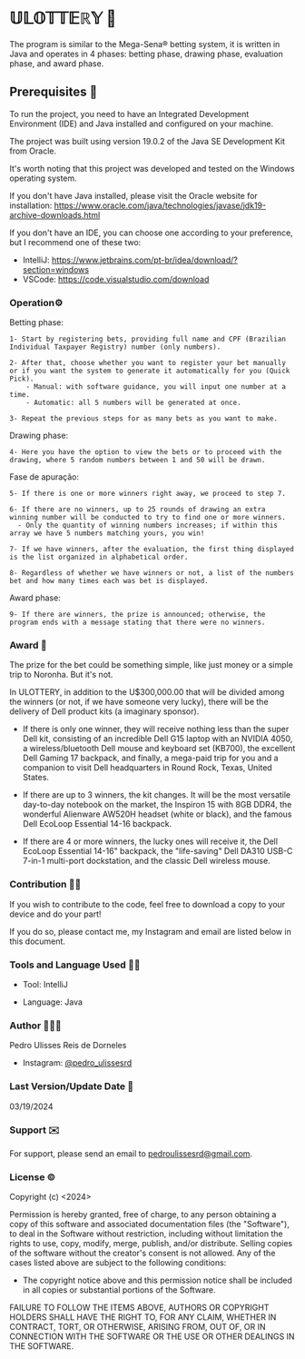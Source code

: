 # 𝕌𝕃𝕆𝕋𝕋𝔼ℝ𝕐 🎰

The program is similar to the Mega-Sena® betting system, it is written in Java and operates in 4 phases: betting phase, drawing phase, evaluation phase, and award phase.

## Prerequisites 🔧

To run the project, you need to have an Integrated Development Environment (IDE) and Java installed and configured on your machine.

The project was built using version 19.0.2 of the Java SE Development Kit from Oracle.

It's worth noting that this project was developed and tested on the Windows operating system.

If you don't have Java installed, please visit the Oracle website for installation:
https://www.oracle.com/java/technologies/javase/jdk19-archive-downloads.html

If you don't have an IDE, you can choose one according to your preference, but I recommend one of these two:
- IntelliJ: https://www.jetbrains.com/pt-br/idea/download/?section=windows
- VSCode: https://code.visualstudio.com/download

### Operation⚙️

Betting phase:

    1- Start by registering bets, providing full name and CPF (Brazilian Individual Taxpayer Registry) number (only numbers). 

    2- After that, choose whether you want to register your bet manually or if you want the system to generate it automatically for you (Quick Pick).
		- Manual: with software guidance, you will input one number at a time.
		- Automatic: all 5 numbers will be generated at once.

    3- Repeat the previous steps for as many bets as you want to make.

Drawing phase:

    4- Here you have the option to view the bets or to proceed with the drawing, where 5 random numbers between 1 and 50 will be drawn.

Fase de apuração:

    5- If there is one or more winners right away, we proceed to step 7.

    6- If there are no winners, up to 25 rounds of drawing an extra winning number will be conducted to try to find one or more winners.
      - Only the quantity of winning numbers increases; if within this array we have 5 numbers matching yours, you win!

    7- If we have winners, after the evaluation, the first thing displayed is the list organized in alphabetical order.

    8- Regardless of whether we have winners or not, a list of the numbers bet and how many times each was bet is displayed.

Award phase:

    9- If there are winners, the prize is announced; otherwise, the program ends with a message stating that there were no winners.

### Award 🎁

The prize for the bet could be something simple, like just money or a simple trip to Noronha. But it's not.

In ULOTTERY, in addition to the U$300,000.00 that will be divided among the winners (or not, if we have someone very lucky), there will be the delivery of Dell product kits (a imaginary sponsor).

- If there is only one winner, they will receive nothing less than the super Dell kit, consisting of an incredible Dell G15 laptop with an NVIDIA 4050, a wireless/bluetooth Dell mouse and keyboard set (KB700), the excellent Dell Gaming 17 backpack, and finally, a mega-paid trip for you and a companion to visit Dell headquarters in Round Rock, Texas, United States.


- If there are up to 3 winners, the kit changes. It will be the most versatile day-to-day notebook on the market, the Inspiron 15 with 8GB DDR4, the wonderful Alienware AW520H headset (white or black), and the famous Dell EcoLoop Essential 14-16 backpack.


- If there are 4 or more winners, the lucky ones will receive it, the Dell EcoLoop Essential 14-16" backpack, the "life-saving" Dell DA310 USB-C 7-in-1 multi-port dockstation, and the classic Dell wireless mouse.

### Contribution 🤝🏽

If you wish to contribute to the code, feel free to download a copy to your device and do your part!

If you do so, please contact me, my Instagram and email are listed below in this document.

### Tools and Language Used ✍🏽

- Tool: IntelliJ 

- Language: Java

### Author 🙋🏽‍♂️

Pedro Ulisses Reis de Dorneles
- Instagram: [@pedro_ulissesrd](https://www.instagram.com/pedro_ulissesrd/)

### Last Version/Update Date 📅

03/19/2024

### Support ✉️

For support, please send an email to pedroulissesrd@gmail.com.

### License ©️

Copyright (c) <2024><PedroUlissesReisDeDorneles>

Permission is hereby granted, free of charge, to any person obtaining a copy of this software and associated documentation files (the "Software"), to deal in the Software without restriction, including without limitation the rights to use, copy, modify, merge, publish, and/or distribute. Selling copies of the software without the creator's consent is not allowed. Any of the cases listed above are subject to the following conditions:

- The copyright notice above and this permission notice shall be included in all copies or substantial portions of the Software.

FAILURE TO FOLLOW THE ITEMS ABOVE, AUTHORS OR COPYRIGHT HOLDERS SHALL HAVE THE RIGHT TO, FOR ANY CLAIM, WHETHER IN CONTRACT, TORT, OR OTHERWISE, ARISING FROM, OUT OF, OR IN CONNECTION WITH THE SOFTWARE OR THE USE OR OTHER DEALINGS IN THE SOFTWARE.

